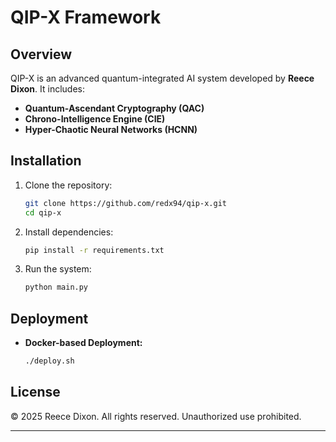 # QIP-X Framework

## Overview
QIP-X is an advanced quantum-integrated AI system developed by **Reece Dixon**. It includes:

- **Quantum-Ascendant Cryptography (QAC)**
- **Chrono-Intelligence Engine (CIE)**
- **Hyper-Chaotic Neural Networks (HCNN)**

## Installation

1. Clone the repository:
   ```bash
   git clone https://github.com/redx94/qip-x.git
   cd qip-x
   ```

2. Install dependencies:
   ```bash
   pip install -r requirements.txt
   ```

3. Run the system:
   ```bash
   python main.py
   ```

## Deployment

- **Docker-based Deployment:**
  ```bash
  ./deploy.sh
  ```

## License

© 2025 Reece Dixon. All rights reserved. Unauthorized use prohibited.

---
